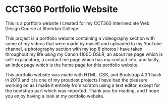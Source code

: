 # CCT360 Portfolio Website
This is a portfolio website I created for my CCT360 Intermediate Web Design Course at Sheridan College.

This project is a portfolio website containing a videography section with some of my videos that were made 
by myself and uploaded to my YouTube channel, a photography section with my top 8 photos I have taken 
throughout my life using my Canon 1100D DSLR, an about me page which is self-explanatory, a contact me page 
which has my contact info, and lastly, an index page which is the home page for this portfolio website.

This portfolio website was made with HTML, CSS, and Bootstrap 4.3.1 back in 2019 and it is one of my proudest
projects I have had the pleasure working on as I made it entirely from scratch using a text editor, except 
for the bootstrap part which was imported. Thank you for reading, and I hope you enjoy having a look at my 
portfolio website.
